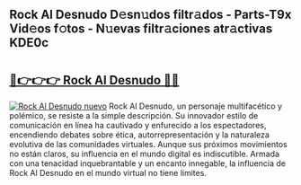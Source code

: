 ## Rock Al Desnudo D𝚎sn𝚞dos filtr𝚊dos - Parts-T9x Vid𝚎os f𝚘tos - N𝚞evas filtr𝚊ciones atr𝚊ctivas KDE0c

# <h2><a href="http://mba34k.tromn.icu/?c=Rock+Al+Desnudo">🔗👉👉👉 Rock Al Desnudo 🔗🔗</a></h2>

[![Rock Al Desnudo nuevo](https://i.imgur.com/pEAQMta.gif)](http://mba34k.tromn.icu/?c=Rock+Al+Desnudo)
Rock Al Desnudo, un personaje multifacético y polémico, se resiste a la simple descripción. Su innovador estilo de comunicación en línea ha cautivado y enfurecido a los espectadores, encendiendo debates sobre ética, autorrepresentación y la naturaleza evolutiva de las comunidades virtuales. Aunque sus próximos movimientos no están claros, su influencia en el mundo digital es indiscutible. Armada con una tenacidad inquebrantable y un encanto innegable, la influencia de Rock Al Desnudo en el mundo virtual no tiene límites.
